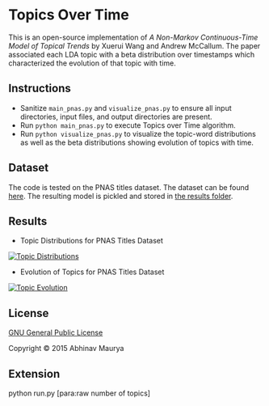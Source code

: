 Topics Over Time
===========================================================

This is an open-source implementation of *A Non-Markov Continuous-Time Model of Topical Trends* by Xuerui Wang and Andrew McCallum. The paper associated each LDA topic with a beta distribution over timestamps which characterized the evolution of that topic with time.

Instructions
-----------------------------------------------------------

* Sanitize `main_pnas.py` and `visualize_pnas.py` to ensure all input directories, input files, and output directories are present.
* Run `python main_pnas.py` to execute Topics over Time algorithm.
* Run `python visualize_pnas.py` to visualize the topic-word distributions as well as the beta distributions showing evolution of topics with time.

Dataset
-----------------------------------------------------------
The code is tested on the PNAS titles dataset. The dataset can be found [here](http://www.cs.nyu.edu/~roweis/data/pnas_all.tar). The resulting model is pickled and stored in [the results folder](results/pnas_tot).

Results
-----------------------------------------------------------

* Topic Distributions for PNAS Titles Dataset

[![Topic Distributions](results/pnas_tot/topic_distributions.png "Topic Distributions for PNAS Titles Dataset")](results/pnas_tot/topic_distributions.png)

* Evolution of Topics for PNAS Titles Dataset

[![Topic Evolution](results/pnas_tot/topic_evolutions.png "Evolution of Topics for PNAS Titles Dataset")](results/pnas_tot/topic_evolutions.png)

License
-----------------------------------------------------------

[GNU General Public License](GPL.md)

Copyright © 2015 Abhinav Maurya

Extension
-----------------------------------------------------------
python run.py [para:raw number of topics]
